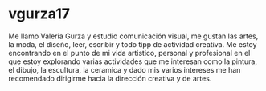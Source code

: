 # vgurza17

Me llamo Valeria Gurza y estudio comunicación visual, me gustan las artes, la moda, el diseño, leer, escribir y todo tipp de actividad creativa. Me estoy encontrando en el punto de mi vida artistico, personal y profesional en el que estoy explorando varias actividades que me interesan como la pintura, el dibujo, la escultura, la ceramica y dado mis varios intereses me han recomendado dirigirme hacia la dirección creativa y de artes. 
